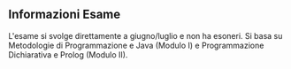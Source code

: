 ## Informazioni Esame
L'esame si svolge direttamente a giugno/luglio e non ha esoneri. Si basa su Metodologie di Programmazione e Java (Modulo I) e Programmazione Dichiarativa e Prolog (Modulo II).